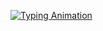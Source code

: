 [![Typing Animation](https://readme-typing-svg.herokuapp.com?font=Press+Start+2P&color=%230022A5&lines=Hello+I'm+Daniel+Xiquin;Welcome+to+my+Github+profile)](https://git.io/typing-svg)

<!--
**danielxiquin/danielxiquin** is a ✨ _special_ ✨ repository because its `README.md` (this file) appears on your GitHub profile.

Here are some ideas to get you started:

- 🔭 I’m currently working on ...
- 🌱 I’m currently learning ...
- 👯 I’m looking to collaborate on ...
- 🤔 I’m looking for help with ...
- 💬 Ask me about ...
- 📫 How to reach me: ...
- 😄 Pronouns: ...
- ⚡ Fun fact: ...
-->
